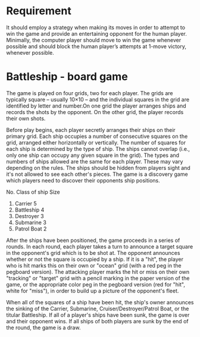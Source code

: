 # Requirement
It should employ a strategy when making its moves in order to attempt to win the game and provide an entertaining opponent for the human player. Minimally, the computer player should move to win the game whenever possible and should block the human player’s attempts at 1-move victory, whenever possible.

# Battleship - board game
The game is played on four grids, two for each player. The grids are typically square – usually 10×10 – and the individual squares in the grid are identified by letter and number.On one grid the player arranges ships and records the shots by the opponent. On the other grid, the player records their own shots.

Before play begins, each player secretly arranges their ships on their primary grid. Each ship occupies a number of consecutive squares on the grid, arranged either horizontally or vertically. The number of squares for each ship is determined by the type of ship. The ships cannot overlap (i.e., only one ship can occupy any given square in the grid). The types and numbers of ships allowed are the same for each player. These may vary depending on the rules. The ships should be hidden from players sight and it's not allowed to see each other's pieces. The game is a discovery game which players need to discover their opponents ship positions.

No.	Class of ship	Size
1.	Carrier	5
2.	Battleship	4
3.	Destroyer	3
4.	Submarine	3
5.	Patrol Boat	2

After the ships have been positioned, the game proceeds in a series of rounds. In each round, each player takes a turn to announce a target square in the opponent's grid which is to be shot at. The opponent announces whether or not the square is occupied by a ship. If it is a "hit", the player who is hit marks this on their own or "ocean" grid (with a red peg in the pegboard version). The attacking player marks the hit or miss on their own "tracking" or "target" grid with a pencil marking in the paper version of the game, or the appropriate color peg in the pegboard version (red for "hit", white for "miss"), in order to build up a picture of the opponent's fleet.

When all of the squares of a ship have been hit, the ship's owner announces the sinking of the Carrier, Submarine, Cruiser/Destroyer/Patrol Boat, or the titular Battleship. If all of a player's ships have been sunk, the game is over and their opponent wins. If all ships of both players are sunk by the end of the round, the game is a draw.

